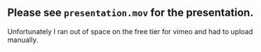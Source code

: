 ## Please see `presentation.mov` for the presentation.
Unfortunately I ran out of space on the free tier for vimeo and had to upload manually.
